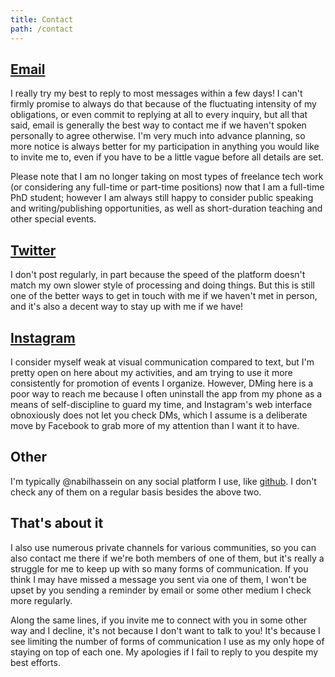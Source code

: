 ```yaml
---
title: Contact
path: /contact
---
```

## [Email](mailto:nabil.hassein@gmail.com)
I really try my best to reply to most messages within a few days!
I can't firmly promise to always do that because of the fluctuating intensity of my obligations, or even commit to replying at all to every inquiry, but all that said, email is generally the best way to contact me if we haven't spoken personally to agree otherwise.
I'm very much into advance planning, so more notice is always better for my participation in anything you would like to invite me to, even if you have to be a little vague before all details are set.

Please note that I am no longer taking on most types of freelance tech work (or considering any full-time or part-time positions) now that I am a full-time PhD student; however I am always still happy to consider public speaking and writing/publishing opportunities, as well as short-duration teaching and other special events.

## [Twitter](https://twitter.com/NabilHassein)
I don't post regularly, in part because the speed of the platform doesn't match my own slower style of processing and doing things.
But this is still one of the better ways to get in touch with me if we haven't met in person, and it's also a decent way to stay up with me if we have!

## [Instagram](https://instagram.com/nabilhassein)
I consider myself weak at visual communication compared to text, but I'm pretty open on here about my activities, and am trying to use it more consistently for promotion of events I organize.
However, DMing here is a poor way to reach me because I often uninstall the app from my phone as a means of self-discipline to guard my time, and Instagram's web interface obnoxiously does not let you check DMs, which I assume is a deliberate move by Facebook to grab more of my attention than I want it to have.

## Other
I'm typically @nabilhassein on any social platform I use, like [github](https://github.com/nabilhassein).
I don't check any of them on a regular basis besides the above two.

## That's about it
I also use numerous private channels for various communities, so you can also contact me there if we're both members of one of them, but it's really a struggle for me to keep up with so many forms of communication.
If you think I may have missed a message you sent via one of them, I won't be upset by you sending a reminder by email or some other medium I check more regularly.

Along the same lines, if you invite me to connect with you in some other way and I decline, it's not because I don't want to talk to you!
It's because I see limiting the number of forms of communication I use as my only hope of staying on top of each one.
My apologies if I fail to reply to you despite my best efforts.
